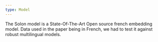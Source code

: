 ```yaml
---
type: Model
---
```


The Solon model is a State-Of-The-Art Open source french embedding model. Data used in the paper being in French, we had to test it against robust multilingual models.